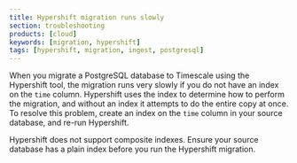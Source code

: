 ```yaml
---
title: Hypershift migration runs slowly
section: troubleshooting
products: [cloud]
keywords: [migration, hypershift]
tags: [hypershift, migration, ingest, postgresql]
---
```


<!---
* Use this format for writing troubleshooting sections:
 - Cause: What causes the problem?
 - Consequence: What does the user see when they hit this problem?
 - Fix/Workaround: What can the user do to fix or work around the problem? Provide a "Resolving" Procedure if required.
 - Result: When the user applies the fix, what is the result when the same action is applied?
* Copy this comment at the top of every troubleshooting page
-->

When you migrate a PostgreSQL database to Timescale using the Hypershift tool,
the migration runs very slowly if you do not have an index on the `time` column.
Hypershift uses the index to determine how to perform the migration, and without
an index it attempts to do the entire copy at once. To resolve this problem,
create an index on the `time` column in your source database, and re-run
Hypershift.

<highlight type="important">
Hypershift does not support composite indexes. Ensure your source database has
a plain index before you run the Hypershift migration.
</highlight>
